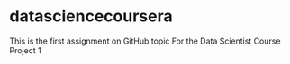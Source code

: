 datasciencecoursera
===================
This is the first assignment on GitHub topic
For the Data Scientist Course Project 1
